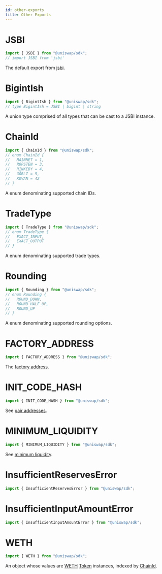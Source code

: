 ```yaml
---
id: other-exports
title: Other Exports
---
```


# JSBI

```typescript
import { JSBI } from "@uniswap/sdk";
// import JSBI from 'jsbi'
```

The default export from [jsbi](https://github.com/GoogleChromeLabs/jsbi).

# BigintIsh

```typescript
import { BigintIsh } from "@uniswap/sdk";
// type BigintIsh = JSBI | bigint | string
```

A union type comprised of all types that can be cast to a JSBI instance.

# ChainId

```typescript
import { ChainId } from "@uniswap/sdk";
// enum ChainId {
//   MAINNET = 1,
//   ROPSTEN = 3,
//   RINKEBY = 4,
//   GÖRLI = 5,
//   KOVAN = 42
// }
```

A enum denominating supported chain IDs.

# TradeType

```typescript
import { TradeType } from "@uniswap/sdk";
// enum TradeType {
//   EXACT_INPUT,
//   EXACT_OUTPUT
// }
```

A enum denominating supported trade types.

# Rounding

```typescript
import { Rounding } from "@uniswap/sdk";
// enum Rounding {
//   ROUND_DOWN,
//   ROUND_HALF_UP,
//   ROUND_UP
// }
```

A enum denominating supported rounding options.

# FACTORY_ADDRESS

```typescript
import { FACTORY_ADDRESS } from "@uniswap/sdk";
```

The [factory address](../../../protocol/V2/reference/smart-contracts/factory#address).

# INIT_CODE_HASH

```typescript
import { INIT_CODE_HASH } from "@uniswap/sdk";
```

See [pair addresses](../../../protocol/V2/guides/smart-contract-integration/getting-pair-addresses).

# MINIMUM_LIQUIDITY

```typescript
import { MINIMUM_LIQUIDITY } from "@uniswap/sdk";
```

See [minimum liquidity](../../../protocol/V2/reference/smart-contracts/pair#minimum-liquidity).

# InsufficientReservesError

```typescript
import { InsufficientReservesError } from "@uniswap/sdk";
```

# InsufficientInputAmountError

```typescript
import { InsufficientInputAmountError } from "@uniswap/sdk";
```

# WETH

```typescript
import { WETH } from "@uniswap/sdk";
```

An object whose values are [WETH](../../../protocol/V2/reference/smart-contracts/router-02#weth) [Token](token) instances, indexed by [ChainId](#chainid).
